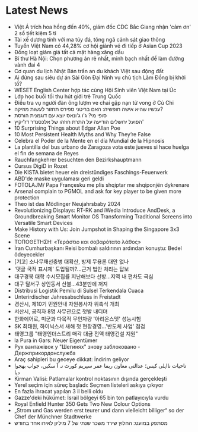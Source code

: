 # Latest News
-  Việt Á trích hoa hồng đến 40%, giám đốc CDC Bắc Giang nhận 'cảm ơn' 2 sổ tiết kiệm 5 tỉ
-  Tài xế dương tính với ma túy đá, tông ngã cảnh sát giao thông
-  Tuyển Việt Nam có 44,28% cơ hội giành vé đi tiếp ở Asian Cup 2023
-  Đồng loạt giảm giá tất cả mặt hàng xăng dầu
-  Bí thư Hà Nội: Chọn phương án rẻ nhất, minh bạch nhất để làm đường vành đai 4
-  Cơ quan du lịch Nhật Bản trấn an du khách Việt sau động đất
-  Ai đứng sau siêu dự án Sài Gòn Đại Ninh vụ chủ tịch Lâm Đồng bị khởi tố?
-  WESET English Center hợp tác cùng Hội Sinh viên Việt Nam tại Úc
-  Lớp học buổi tối thu hút giới trẻ Trung Quốc
-  Điều tra vụ người đàn ông lượm ve chai gặp nạn tử vong ở Củ Chi
-  עכשיו שהיא אישה חופשיה: האם בריטני ספירס תחזור לעשות מוזיקה?
-  סופי מי? ג'ו ג'ונאס יוצא עם דוגמנית הורסת
-  הפועל ירושלים הודיעה על התרת חוזהו של אלכסנדר דז'יקיץ'
-  10 Surprising Things about Edgar Allan Poe
-  10 Most Persistent Health Myths and Why They’re False
-  Celebra el Poder de la Mente en el día Mundial de la Hipnosis
-  La plantilla del bus urbano de Zaragoza vota este jueves si hace huelga el fin de semana de Reyes
-  Rauchfangkehrer besuchten den Bezirkshauptmann
-  Cursus DigiD in Rozet
-  Die KISTA bietet heuer ein dreistündiges Faschings-Feuerwerk
-  ABD'de maske uygulaması geri geldi
-  FOTOLAJM/ Papa Françesku me plis shqiptar me shqiponjën dykrenare
-  Arsenal complain to PGMOL and ask for key player to be given more protection
-  Theo ist das Mödlinger Neujahrsbaby 2024
-  Revolutionizing Displays: RT-RK and iWedia Introduce AndDesk, a Groundbreaking Smart Monitor OS Transforming Traditional Screens into Versatile Smart Devices
-  Make History with Us: Join Jumpshot in Shaping the Singapore 3x3 Scene
-  ΤΟΠΟΘΕΤΗΣΗ: «Τεράστιο και σοβαρότατο λάθος»
-  İran Cumhurbaşkanı Reisi bombalı saldırının ardından konuştu: Bedel ödeyecekler
-  [기고] 소나무재선충병 대확산, 방제 무용론 대안 없나
-  '댓글 국적 표시제' 도입될까?…근거 법안 처리는 답보
-  대구경북 대학 수시모집률 지난해보다 선방…지역 내 편차도 극심
-  대구 달서구 상인동서 산불…43분만에 꺼져
-  Distribusi Logistik Pemilu di Sulsel Terkendala Cuaca
-  Unterirdischer Jahresabschluss in Freistadt
-  경산시, 제10기 민원안내 자원봉사자 위촉식 개최
-  서산시, 공직자 8명 사무관으로 첫발 내디뎌
-  한화에어로, 미군과 다목적 무인차량 '아리온스멧' 성능시험
-  SK 최태원, 하이닉스서 새해 첫 현장경영…'반도체 사업' 점검
-  태영그룹 "태영인더스트리 매각 대금 전액 태영건설 지원"
-  la Pura in Gars: Neuer Eigentümer
-  Рух вантажівок у "Шегинях" знову заблоковано - Держприкордонслужба
-  Araç sahipleri bu geceye dikkat: İndirim geliyor
-  تاحیات نااہلی کیس؛ عدالتی معاون ریما عمر سپریم کورٹ نہ آ سکیں، جواب بھجوا دیا
-  Kirman Valisi: Patlamalar kontrol noktasının dışında gerçekleşti
-  Yerel seçim için süreç başladı: Seçmen listeleri askıya çıkıyor
-  En fazla ihracat yapılan 3 il belli oldu
-  Gazze'deki hükümet: İsrail bölgeyi 65 bin ton patlayıcıyla vurdu
-  Royal Enfield Hunter 350 Gets Two New Colour Options
-  „Strom und Gas werden erst teurer und dann vielleicht billiger“ so der Chef der Münchner Stadtwerke
-  מסתפק במועט: החלוץ שירד משכר שנתי של 7 מיליון לאירו אחד בחודש

